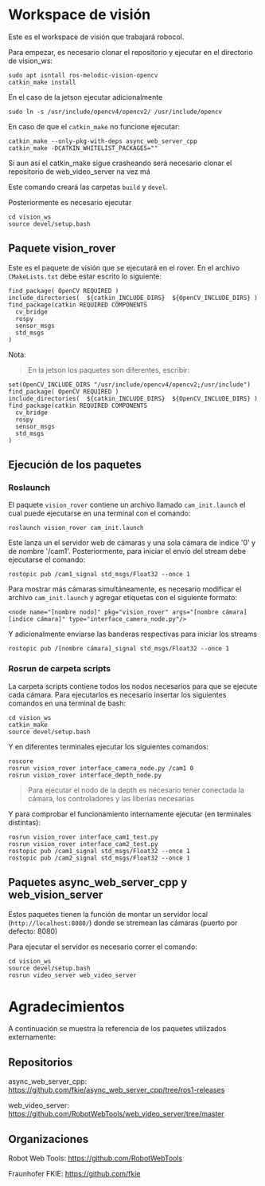 # Workspace de visión

Este es el workspace de visión que trabajará robocol.

Para empezar, es necesario clonar el repositorio y ejecutar en el directorio de vision_ws:

```
sudo apt isntall ros-melodic-vision-opencv
catkin_make install
``` 

En el caso de la jetson ejecutar adicionalmente
```
sudo ln -s /usr/include/opencv4/opencv2/ /usr/include/opencv
```
En caso de que el `catkin_make` no funcione ejecutar:
```
catkin_make --only-pkg-with-deps async_web_server_cpp 
catkin_make -DCATKIN_WHITELIST_PACKAGES=""
```

Si aun así el catkin_make sigue crasheando será necesario clonar el repositorio de web_video_server na vez má

Este comando creará las carpetas ```build``` y ```devel```.

Posteriormente es necesario ejecutar
```
cd vision_ws
source devel/setup.bash
```

## Paquete vision_rover

Este es el paquete de visión que se ejecutará en el rover.
En el archivo ```CMakeLists.txt``` debe estar escrito lo siguiente:

```
find_package( OpenCV REQUIRED )
include_directories(  ${catkin_INCLUDE_DIRS}  ${OpenCV_INCLUDE_DIRS} )
find_package(catkin REQUIRED COMPONENTS
  cv_bridge
  rospy
  sensor_msgs
  std_msgs
)
```

Nota:
> En la jetson los paquetes son diferentes, escribir:

```
set(OpenCV_INCLUDE_DIRS "/usr/include/opencv4/opencv2;/usr/include")
find_package( OpenCV REQUIRED )
include_directories(  ${catkin_INCLUDE_DIRS}  ${OpenCV_INCLUDE_DIRS} )
find_package(catkin REQUIRED COMPONENTS
  cv_bridge
  rospy
  sensor_msgs
  std_msgs
)
```

## Ejecución de los paquetes

### Roslaunch

El paquete `vision_rover` contiene un archivo llamado `cam_init.launch` el cual puede ejecutarse en una terminal con el comando:

```
roslaunch vision_rover cam_init.launch
```

Este lanza un el servidor web de cámaras y una sola cámara de indice '0' y de nombre '/cam1'. Posteriormente, para iniciar el envío del stream debe ejecutarse el comando:

```
rostopic pub /cam1_signal std_msgs/Float32 --once 1
```

Para mostrar más cámaras simultáneamente, es necesario modificar el archivo `cam_init.launch` y agregar etiquetas con el siguiente formato:

```
<node name="[nombre nodo]" pkg="vision_rover" args="[nombre cámara] [indice cámara]" type="interface_camera_node.py"/>
```

Y adicionalmente enviarse las banderas respectivas para iniciar los streams

```
rostopic pub /[nombre cámara]_signal std_msgs/Float32 --once 1
```

### Rosrun de carpeta scripts

La carpeta scripts contiene todos los nodos necesarios para que se ejecute cada cámara.
Para ejecutarlos es necesario insertar los siguientes comandos en una terminal de bash:

```
cd vision_ws
catkin_make
source devel/setup.bash
```

Y en diferentes terminales ejecutar los siguientes comandos:
```
roscore
rosrun vision_rover interface_camera_node.py /cam1 0
rosrun vision_rover interface_depth_node.py
```

> Para ejecutar el nodo de la depth es necesario tener conectada la cámara, los controladores y las liberías necesarias

Y para comprobar el funcionamiento internamente ejecutar (en terminales distintas):
```
rosrun vision_rover interface_cam1_test.py
rosrun vision_rover interface_cam2_test.py
rostopic pub /cam1_signal std_msgs/Float32 --once 1
rostopic pub /cam2_signal std_msgs/Float32 --once 1
```

## Paquetes async_web_server_cpp y web_vision_server

Estos paquetes tienen la función de montar un servidor local (```http://localhost:8080/```) donde se stremean las cámaras (puerto por defecto: 8080)

Para ejecutar el servidor es necesario correr el comando:

```
cd vision_ws
source devel/setup.bash
rosrun video_server web_video_server
```

# Agradecimientos

A continuación se muestra la referencia de los paquetes utilizados externamente:
## Repositorios
async_web_server_cpp: https://github.com/fkie/async_web_server_cpp/tree/ros1-releases

web_video_server: https://github.com/RobotWebTools/web_video_server/tree/master

## Organizaciones

Robot Web Tools: https://github.com/RobotWebTools

Fraunhofer FKIE: https://github.com/fkie
